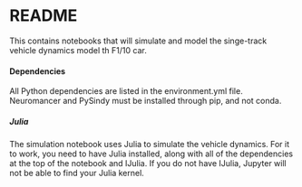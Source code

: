 # README

This contains notebooks that will simulate and model the singe-track vehicle dynamics model th F1/10 car.


#### Dependencies

All Python dependencies are listed in the environment.yml file. Neuromancer and PySindy must be installed through pip, and not conda.

##### Julia

The simulation notebook uses Julia to simulate the vehicle dynamics. For it to work, you need to have Julia installed, along with all of the dependencies at the top of the notebook and IJulia. If you do not have IJulia,
Jupyter will not be able to find your Julia kernel.
